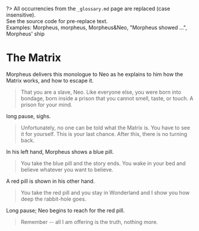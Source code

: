 ?> All occurrencies from the `_glossary.md` page are replaced (case insensitive).  
See the source code for pre-replace text.  
Examples: Morpheus, morpheus, Morpheus&Neo, "Morpheus showed ...", Morpheus' ship

# The Matrix

Morpheus delivers this monologue to Neo as he explains to him how the Matrix works, and how to escape it.

> That you are a slave, Neo. Like everyone else, you were born into bondage, born inside a prison that you cannot smell, taste, or touch. A prison for your mind.

long pause, sighs.

> Unfortunately, no one can be told what the Matrix is. You have to see it for yourself. This is your last chance. After this, there is no turning back.

In his left hand, Morpheus shows a blue pill.

> You take the blue pill and the story ends. You wake in your bed and believe whatever you want to believe.

A red pill is shown in his other hand.

> You take the red pill and you stay in Wonderland and I show you how deep the rabbit-hole goes.

Long pause; Neo begins to reach for the red pill.

> Remember -- all I am offering is the truth, nothing more.
